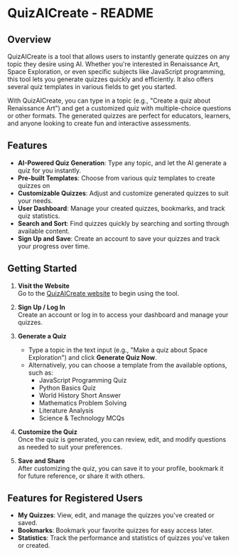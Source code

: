 # QuizAICreate - README

## Overview

QuizAICreate is a tool that allows users to instantly generate quizzes on any topic they desire using AI. Whether you're interested in Renaissance Art, Space Exploration, or even specific subjects like JavaScript programming, this tool lets you generate quizzes quickly and efficiently. It also offers several quiz templates in various fields to get you started.

With QuizAICreate, you can type in a topic (e.g., "Create a quiz about Renaissance Art") and get a customized quiz with multiple-choice questions or other formats. The generated quizzes are perfect for educators, learners, and anyone looking to create fun and interactive assessments.

## Features

- **AI-Powered Quiz Generation**: Type any topic, and let the AI generate a quiz for you instantly.
- **Pre-built Templates**: Choose from various quiz templates to create quizzes on
- **Customizable Quizzes**: Adjust and customize generated quizzes to suit your needs.
- **User Dashboard**: Manage your created quizzes, bookmarks, and track quiz statistics.
- **Search and Sort**: Find quizzes quickly by searching and sorting through available content.
- **Sign Up and Save**: Create an account to save your quizzes and track your progress over time.

## Getting Started

1. **Visit the Website**  
   Go to the [QuizAICreate website](https://github.com/junaid-mahmood/QuizAICreate) to begin using the tool.

2. **Sign Up / Log In**  
   Create an account or log in to access your dashboard and manage your quizzes.

3. **Generate a Quiz**  
   - Type a topic in the text input (e.g., "Make a quiz about Space Exploration") and click **Generate Quiz Now**.
   - Alternatively, you can choose a template from the available options, such as:
     - JavaScript Programming Quiz
     - Python Basics Quiz
     - World History Short Answer
     - Mathematics Problem Solving
     - Literature Analysis
     - Science & Technology MCQs

4. **Customize the Quiz**  
   Once the quiz is generated, you can review, edit, and modify questions as needed to suit your preferences.

5. **Save and Share**  
   After customizing the quiz, you can save it to your profile, bookmark it for future reference, or share it with others.


## Features for Registered Users

- **My Quizzes**: View, edit, and manage the quizzes you've created or saved.
- **Bookmarks**: Bookmark your favorite quizzes for easy access later.
- **Statistics**: Track the performance and statistics of quizzes you've taken or created.
